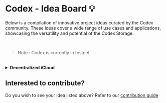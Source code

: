 # Codex - Idea Board 💡

Below is a compilation of innovative project ideas curated by the Codex community. These ideas cover a wide range of use cases and applications, showcasing the versatility and potential of the Codex Storage.

<br>

> Note : Codex is currently in testnet

<br>

<details>
<summary><b>Decentralized iCloud</b></summary>
<br>
Backup pictures and files automatically from multiple devices on Codex with decentralized cryptographic access control
</details>

## Interested to contribute?

Do you wish to see your idea listed above? Refer to our [contribution guide](https://github.com/waku-org/ideas/blob/master/CONTRIBUTE.md)
